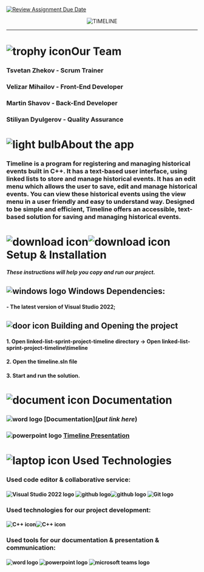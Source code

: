 [![Review Assignment Due Date](https://classroom.github.com/assets/deadline-readme-button-22041afd0340ce965d47ae6ef1cefeee28c7c493a6346c4f15d667ab976d596c.svg)](https://classroom.github.com/a/fMNqOIZ8)
<p align = "center">
<img src= "starcoder/assets/logo.png" alt="TIMELINE">
  
<hr>

# <img src= "starcoder/assets/trophy_icon.png" alt="trophy icon">Our Team
 
### Tsvetan Zhekov - Scrum Trainer
### Velizar Mihailov - Front-End Developer
### Martin Shavov - Back-End Developer
### Stiliyan Dyulgerov - Quality Assurance

# <img src= "starcoder/assets/light-bulb_icon.png" alt="light bulb">About the app

### Timeline is a program for registering and managing historical events built in C++. It has a text-based user interface, using linked lists to store and manage historical events. It has an edit menu which allows the user to save, edit and manage historical events. You can view these historical events using the view menu in a user friendly and easy to understand way. Designed to be simple and efficient, Timeline offers an accessible, text-based solution for saving and managing historical events.

# <img src= "starcoder/assets/download_dark.png#gh-light-mode-only" alt="download icon"><img src= "starcoder/assets/download_light.png#gh-dark-mode-only" alt="download icon"> Setup & Installation

#### *These instructions will help you copy and run our project.*

## <img src= "starcoder/assets/windows_logo.png" alt="windows logo"> Windows Dependencies:

#### - The latest version  of Visual Studio 2022;

## <img src= "starcoder/assets/door_icon.png" alt="door icon"> Building and Opening the project

#### 1. Open linked-list-sprint-project-timeline directory -> Open linked-list-sprint-project-timeline\timeline
#### 2. Open the timeline.sln file
#### 3. Start and run the solution.

# <img src= "starcoder/assets/word_logo.png" alt="document icon"> Documentation

### <img src= "starcoder/assets/word_logo.png" alt="word logo"> [Documentation](*put link here*)
### <img src= "starcoder/assets/powerpoint_logo.png" alt="powerpoint logo"> [Timeline Presentation](https://codingburgas-my.sharepoint.com/:p:/g/personal/tpzhekov22_codingburgas_bg/EUstGdxi6kJAmIvGu_au3WgBPLmMk1x_ThxqclEIwOM79Q?e=kNWbaP)

# <img src= "starcoder/assets/laptop_icon.png" alt="laptop icon"> Used Technologies

### Used code editor & collaborative service:
#### <img src= "starcoder/assets/visual_studio_logo.png" alt="Visual Studio 2022 logo"> <img src= "starcoder/assets/github_logo_light.png#gh-light-mode-only" alt="github logo"><img src= "starcoder/assets/github_logo_dark.png#gh-dark-mode-only" alt="github logo"> <img src= "starcoder/assets/git_logo.png" alt="Git logo">
### Used technologies for our project development:
#### <img src= "starcoder/assets/C++_icon_light.png#gh-dark-mode-only" alt="C++ icon"><img src= "starcoder/assets/C++_icon_dark.png#gh-light-mode-only" alt="C++ icon">
### Used tools for our documentation & presentation & communication:
#### <img src= "starcoder/assets/word_logo_big.png" alt="word logo"> <img src= "starcoder/assets/powerpoint_logo_big.png" alt="powerpoint logo"> <img src= "starcoder/assets/microsoft_teams_logo.png" alt="microsoft teams logo">
